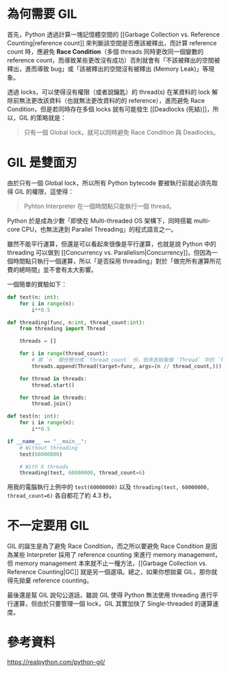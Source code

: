 # 為何需要 GIL

首先，Python 透過計算一塊記憶體空間的 [[Garbage Collection vs. Reference Counting|reference count]] 來判斷該空間是否應該被釋出，而計算 reference count 時，應避免 **Race Condition**（多個 threads 同時更改同一個變數的 reference count，而導致某些更改沒有成功）否則就會有「不該被釋出的空間被釋出，進而導致 bug」或「該被釋出的空間沒有被釋出 (Memory Leak)」等現象。

透過 locks，可以使得沒有權限（或者說鑰匙）的 thread(s) 在某資料的 lock 解除前無法更改該資料（也就無法更改資料的的 reference），進而避免 Race Condition，但是若同時存在多個 locks 就有可能發生 [[Deadlocks (死結)]]，所以，GIL 的策略就是：

>只有一個 Global lock，就可以同時避免 Race Condition 與 Deadlocks。

# GIL 是雙面刃

由於只有一個 Global lock，所以所有 Python bytecode 要被執行前就必須先取得 GIL 的權限，這使得：

>Pyhton Interpreter 在一個時間點只能執行一個 thread。

Python 於是成為少數「即使在 Multi-threaded OS 架構下，同時搭載 multi-core CPU，也無法達到 Parallel Threading」的程式語言之一。

雖然不能平行運算，但還是可以看起來很像是平行運算，也就是說 Python 中的 threading 可以做到 [[Concurrency vs. Parallelism|Concurrency]]，但因為一個時間點只執行一個運算，所以「是否採用 threading」對於「做完所有運算所花費的總時間」並不會有太大影響。

一個簡單的實驗如下：

```Python
def test(n: int):
	for i in range(n):
		i**0.5

def threading(func, n:int, thread_count:int):
	from threading import Thread

	threads = []

	for i in range(thread_count):
		# 將 `n` 個任務分成 `thread_count` 份，依序丟給每個 `Thread` 中的 `func`
		threads.append(Thread(target=func, args=(n // thread_count,)))

	for thread in threads:
		thread.start()

	for thread in threads:
		thread.join()

def test(n: int):
	for i in range(n):
		i**0.5

if __name__ == "__main__":
	# Without threading
	test(60000000)

	# With 6 threads
	threading(test, 60000000, thread_count=6)
```

用我的電腦執行上例中的 `test(60000000)` 以及 `threading(test, 60000000, thread_count=6)` 各自都花了約 4.3 秒。

# 不一定要用 GIL

GIL 的誕生是為了避免 Race Condition，而之所以要避免 Race Condition 是因為某些 Interpreter 採用了 reference counting 來進行 memory management，但 memory management 本來就不止一種方法，[[Garbage Collection vs. Reference Counting|GC]] 就是另一個選項。總之，如果你想拋棄 GIL，那你就得先拋棄 reference counting。

最後還是幫 GIL 說句公道話，雖說 GIL 使得 Python 無法使用 threading 進行平行運算，但由於只要管理一個 lock，GIL 其實加快了 Single-threaded 的運算速度。

# 參考資料

<https://realpython.com/python-gil/>
